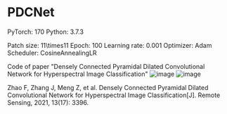 # PDCNet
PyTorch: 170
Python: 3.7.3

Patch size: 11\times11
Epoch: 100
Learning rate: 0.001
Optimizer: Adam
Scheduler: CosineAnnealingLR

Code of paper "Densely Connected Pyramidal Dilated Convolutional Network for Hyperspectral Image Classification"
![image](https://user-images.githubusercontent.com/103825398/163671818-2d7a4543-48c2-4609-9518-f70e4a24f7a3.png)
![image](https://user-images.githubusercontent.com/103825398/163671824-082e51f8-bcf0-470b-a9a3-6bcd85ebf24f.png)

Zhao F, Zhang J, Meng Z, et al. Densely Connected Pyramidal Dilated Convolutional Network for Hyperspectral Image Classification[J]. Remote Sensing, 2021, 13(17): 3396.
